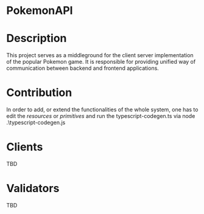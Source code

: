 ﻿# PokemonAPI

# Description
This project serves as a middleground for the client server implementation of the popular Pokemon game. It is responsible for providing unified way of communication between backend and frontend applications.

# Contribution
In order to add, or extend the functionalities of the whole system, one has to edit the *resources* or *primitives* and run the typescript-codegen.ts via node .\typescript-codegen.js

# Clients
TBD

# Validators
TBD
